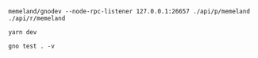 ```
memeland/gnodev --node-rpc-listener 127.0.0.1:26657 ./api/p/memeland ./api/r/memeland
```

```
yarn dev
```

```
gno test . -v
```
